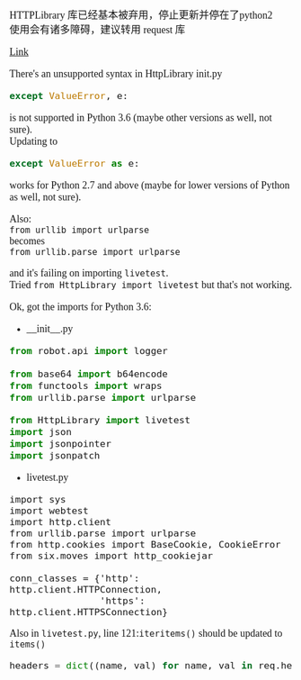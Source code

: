 <font size=4 face='楷体'>  

HTTPLibrary 库已经基本被弃用，停止更新并停在了python2  
使用会有诸多障碍，建议转用 request 库  

[Link](https://github.com/peritus/robotframework-httplibrary/issues/57)  

There's an unsupported syntax in HttpLibrary init&period;py
```python
except ValueError, e:
```
is not supported in Python 3.6 (maybe other versions as well, not sure).   
Updating to  
```python
except ValueError as e:
```
works for Python 2.7 and above (maybe for lower versions of Python as well, not sure).  

Also:  
`from urllib import urlparse`  
becomes  
`from urllib.parse import urlparse`  

and it's failing on importing `livetest`.  
Tried `from HttpLibrary import livetest` but that's not working.  


Ok, got the imports for Python 3.6:  

- \_\_init__&period;py
```python
from robot.api import logger

from base64 import b64encode
from functools import wraps
from urllib.parse import urlparse

from HttpLibrary import livetest
import json
import jsonpointer
import jsonpatch
```

- livetest&period;py
```
import sys
import webtest
import http.client
from urllib.parse import urlparse
from http.cookies import BaseCookie, CookieError
from six.moves import http_cookiejar

conn_classes = {'http': http.client.HTTPConnection,
                'https': http.client.HTTPSConnection}
```

Also in `livetest.py`, line 121:`iteritems()` should be updated to `items()`  
```python
headers = dict((name, val) for name, val in req.headers.items())
```
